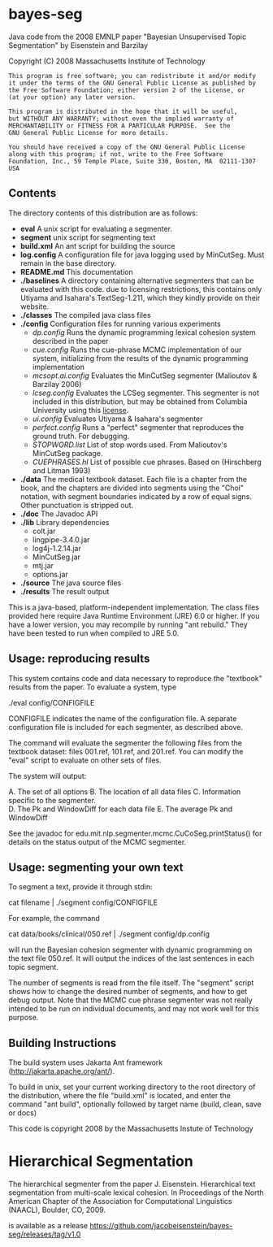 bayes-seg
=========

Java code from the 2008 EMNLP paper "Bayesian Unsupervised Topic Segmentation" by Eisenstein and Barzilay

Copyright (C) 2008 Massachusetts Institute of Technology
 
    This program is free software; you can redistribute it and/or modify
    it under the terms of the GNU General Public License as published by
    the Free Software Foundation; either version 2 of the License, or
    (at your option) any later version.
 
    This program is distributed in the hope that it will be useful,
    but WITHOUT ANY WARRANTY; without even the implied warranty of
    MERCHANTABILITY or FITNESS FOR A PARTICULAR PURPOSE.  See the
    GNU General Public License for more details.
 
    You should have received a copy of the GNU General Public License
    along with this program; if not, write to the Free Software
    Foundation, Inc., 59 Temple Place, Suite 330, Boston, MA  02111-1307  USA

Contents
----------

The directory contents of this distribution are as follows:

- **eval** A unix script for evaluating a segmenter.
- **segment** unix script for segmenting text
- **build.xml** An ant script for building the source
- **log.config** A configuration file for java logging used by MinCutSeg. Must remain in the base directory.
- **README.md** This documentation
- **./baselines** A directory containing alternative segmenters that can
  be evaluated with this code.  due to licensing restrictions,
  this contains only Utiyama and Isahara's TextSeg-1.211, which
  they kindly provide on their website.
- **./classes** The compiled java class files
- **./config** Configuration files for running various experiments
  + *dp.config* Runs the dynamic programming lexical cohesion system described in the paper
  + *cue.config* Runs the cue-phrase MCMC implementation of our system,
	initializing from the results of the dynamic programming                
	implementation
  + *mcsopt.ai.config* Evaluates the MinCutSeg segmenter (Malioutov & Barzilay 2006)
  + *lcseg.config* Evaluates the LCSeg segmenter.  This segmenter is not included
	  in this distribution, but may be obtained from Columbia University using
	  this [license](http://www1.cs.columbia.edu/nlp/licenses/LCSegLicenseDownload.html).
  + *ui.config* Evaluates Utiyama & Isahara's segmenter
  + *perfect.config* Runs a "perfect" segmenter that reproduces the ground truth.  For debugging.
  + *STOPWORD.list* List of stop words used.  From Malioutov's MinCutSeg package.
  + *CUEPHRASES.hl* List of possible cue phrases.  Based on (Hirschberg and Litman 1993)
- **./data** The medical textbook dataset.  Each file is a chapter from the book,
  and the chapters are divided into segments using the "Choi" 
  notation, with segment boundaries indicated by a row of equal signs.
  Other punctuation is stripped out.
- **./doc** The Javadoc API
- **./lib** Library dependencies
  + colt.jar
  + lingpipe-3.4.0.jar
  + log4j-1.2.14.jar
  + MinCutSeg.jar
  + mtj.jar
  + options.jar
- **./source** The java source files
- **./results** The result output

This is a java-based, platform-independent implementation.  The class files
provided here require Java Runtime Environment (JRE) 6.0 or higher.  If you
have a lower version, you may recompile by running "ant rebuild."  They have
been tested to run when compiled to JRE 5.0.

Usage: reproducing results
----------

This system contains code and data necessary to reproduce the "textbook"
results from the paper.  To evaluate a system, type

./eval config/CONFIGFILE

CONFIGFILE indicates the name of the configuration file.  A separate configuration
file is included for each segmenter, as described above.

The command will evaluate the segmenter the following files from the textbook
dataset: files 001.ref, 101.ref, and 201.ref.  You can modify the "eval"
script to evaluate on other sets of files.

The system will output: 

A. The set of all options
B. The location of all data files
C. Information specific to the segmenter.  
D. The Pk and WindowDiff for each data file
E. The average Pk and WindowDiff
 
See the javadoc for edu.mit.nlp.segmenter.mcmc.CuCoSeg.printStatus() 
for details on the status output of the MCMC segmenter.

Usage: segmenting your own text
-----------

To segment a text, provide it through stdin:

cat filename | ./segment config/CONFIGFILE

For example, the command

cat data/books/clinical/050.ref | ./segment config/dp.config

will run the Bayesian cohesion segmenter with dynamic programming on
the text file 050.ref.  It will output the indices of the last sentences
in each topic segment.

The number of segments is read from the file itself.  The "segment" script
shows how to change the desired number of segments, and how to get debug
output.  Note that the MCMC cue phrase segmenter was not really intended to
be run on individual documents, and may not work well for this purpose.

Building Instructions
------------

The build system uses Jakarta Ant framework (http://jakarta.apache.org/ant/).

To build in unix, set your current working directory to the root directory of
the distribution, where the file "build.xml" is located, and enter the
command "ant build", optionally followed by target name (build, clean, save or docs)

This code is copyright 2008 by the Massachusetts Instute of Technology

Hierarchical Segmentation
=====================

The hierarchical segmenter from the paper 
J. Eisenstein. Hierarchical text segmentation from multi-scale lexical cohesion. In Proceedings of the North American Chapter of the Association for Computational Linguistics (NAACL), Boulder, CO, 2009. 

is available as a release
https://github.com/jacobeisenstein/bayes-seg/releases/tag/v1.0

